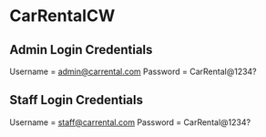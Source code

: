 # CarRentalCW
## Admin Login Credentials
Username = admin@carrental.com
Password = CarRental@1234?

## Staff Login Credentials
Username = staff@carrental.com
Password = CarRental@1234?
